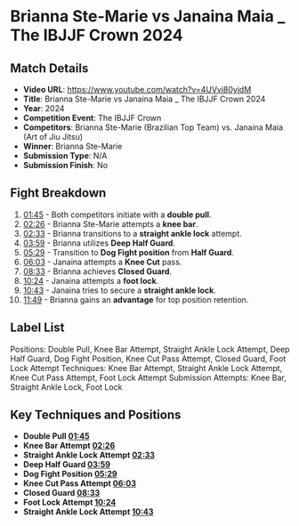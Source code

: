 # Brianna Ste-Marie vs Janaina Maia _ The IBJJF Crown 2024

## Match Details
- **Video URL**: https://www.youtube.com/watch?v=4UVvi80yidM
- **Title**: Brianna Ste-Marie vs Janaina Maia _ The IBJJF Crown 2024
- **Year**: 2024
- **Competition Event**: The IBJJF Crown
- **Competitors**: Brianna Ste-Marie (Brazilian Top Team) vs. Janaina Maia (Art of Jiu Jitsu)
- **Winner**: Brianna Ste-Marie
- **Submission Type**: N/A
- **Submission Finish**: No

## Fight Breakdown
1. [01:45](https://www.youtube.com/watch?v=4UVvi80yidM&t=105) - Both competitors initiate with a **double pull**.
2. [02:26](https://www.youtube.com/watch?v=4UVvi80yidM&t=146) - Brianna Ste-Marie attempts a **knee bar**.
3. [02:33](https://www.youtube.com/watch?v=4UVvi80yidM&t=153) - Brianna transitions to a **straight ankle lock** attempt.
4. [03:59](https://www.youtube.com/watch?v=4UVvi80yidM&t=239) - Brianna utilizes **Deep Half Guard**.
5. [05:29](https://www.youtube.com/watch?v=4UVvi80yidM&t=329) - Transition to **Dog Fight position** from **Half Guard**.
6. [06:03](https://www.youtube.com/watch?v=4UVvi80yidM&t=363) - Janaina attempts a **Knee Cut** pass.
7. [08:33](https://www.youtube.com/watch?v=4UVvi80yidM&t=513) - Brianna achieves **Closed Guard**.
8. [10:24](https://www.youtube.com/watch?v=4UVvi80yidM&t=624) - Janaina attempts a **foot lock**.
9. [10:43](https://www.youtube.com/watch?v=4UVvi80yidM&t=643) - Janaina tries to secure a **straight ankle lock**.
10. [11:49](https://www.youtube.com/watch?v=4UVvi80yidM&t=709) - Brianna gains an **advantage** for top position retention.

## Label List
Positions: Double Pull, Knee Bar Attempt, Straight Ankle Lock Attempt, Deep Half Guard, Dog Fight Position, Knee Cut Pass Attempt, Closed Guard, Foot Lock Attempt
Techniques: Knee Bar Attempt, Straight Ankle Lock Attempt, Knee Cut Pass Attempt, Foot Lock Attempt
Submission Attempts: Knee Bar, Straight Ankle Lock, Foot Lock

## Key Techniques and Positions
- **Double Pull [01:45](https://www.youtube.com/watch?v=4UVvi80yidM&t=105)**
- **Knee Bar Attempt [02:26](https://www.youtube.com/watch?v=4UVvi80yidM&t=146)**
- **Straight Ankle Lock Attempt [02:33](https://www.youtube.com/watch?v=4UVvi80yidM&t=153)**
- **Deep Half Guard [03:59](https://www.youtube.com/watch?v=4UVvi80yidM&t=239)**
- **Dog Fight Position [05:29](https://www.youtube.com/watch?v=4UVvi80yidM&t=329)**
- **Knee Cut Pass Attempt [06:03](https://www.youtube.com/watch?v=4UVvi80yidM&t=363)**
- **Closed Guard [08:33](https://www.youtube.com/watch?v=4UVvi80yidM&t=513)**
- **Foot Lock Attempt [10:24](https://www.youtube.com/watch?v=4UVvi80yidM&t=624)**
- **Straight Ankle Lock Attempt [10:43](https://www.youtube.com/watch?v=4UVvi80yidM&t=643)**